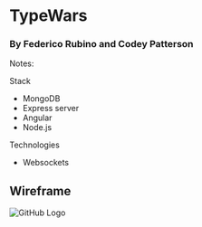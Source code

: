 # TypeWars
### By Federico Rubino and Codey Patterson

Notes:

Stack

- MongoDB
- Express server
- Angular
- Node.js

Technologies

- Websockets

## Wireframe
![GitHub Logo](/images/logo.png)
